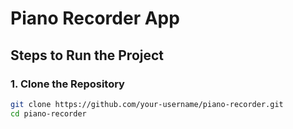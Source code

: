 # Piano Recorder App

## Steps to Run the Project

### 1. Clone the Repository
```bash
git clone https://github.com/your-username/piano-recorder.git
cd piano-recorder
